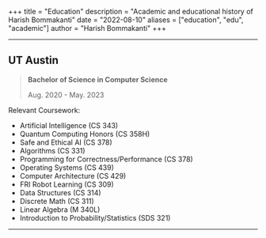 +++
title = "Education"
description = "Academic and educational history of Harish Bommakanti"
date = "2022-08-10"
aliases = ["education", "edu", "academic"]
author = "Harish Bommakanti"
+++

---

## UT Austin

> **Bachelor of Science in Computer Science**
> 
> Aug. 2020 - May. 2023

Relevant Coursework:
  * Artificial Intelligence (CS 343)
  * Quantum Computing Honors (CS 358H)
  * Safe and Ethical AI (CS 378)
  * Algorithms (CS 331)
  * Programming for Correctness/Performance (CS 378)
  * Operating Systems (CS 439)
  * Computer Architecture (CS 429)
  * FRI Robot Learning (CS 309)
  * Data Structures (CS 314)
  * Discrete Math (CS 311)
  * Linear Algebra (M 340L)
  * Introduction to Probability/Statistics (SDS 321)
---